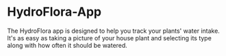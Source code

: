 # HydroFlora-App
The HydroFlora app is designed to help you track your plants' water intake. It's as easy as taking a picture of your house plant and selecting its type along with how often it should be watered.
